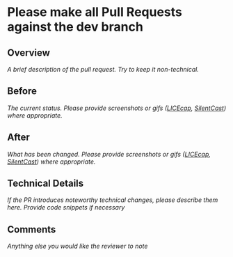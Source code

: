 # Please make all Pull Requests against the dev branch 

Overview
----------------------------------------
_A brief description of the pull request. Try to keep it non-technical._

Before
----------------------------------------
_The current status. Please provide screenshots or gifs ([LICEcap](http://www.cockos.com/licecap/), [SilentCast](https://github.com/colinkeenan/silentcast)) where appropriate._

After
----------------------------------------
_What has been changed. Please provide screenshots or gifs ([LICEcap](http://www.cockos.com/licecap/), [SilentCast](https://github.com/colinkeenan/silentcast)) where appropriate._

Technical Details
----------------------------------------
_If the PR introduces noteworthy technical changes, please describe them here. Provide code snippets if necessary_

Comments
----------------------------------------
_Anything else you would like the reviewer to note_
